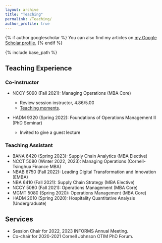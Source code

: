 ```yaml
---
layout: archive
title: "Teaching"
permalink: /Teaching/
author_profile: true
---
```


{% if author.googlescholar %}
  You can also find my articles on <u><a href="{{author.googlescholar}}">my Google Scholar profile</a>.</u>
{% endif %}

{% include base_path %}

## Teaching Experience
### Co-instructor
* NCCY 5090 (Fall 2021): Managing Operations (MBA Core)
  * Review session instructor, 4.86/5.00
  * [Teaching moments](/teaching_pics).

* HADM 9320 (Spring 2022): Foundations of Operations Management II (PhD Seminar)
  * Invited to give a guest lecture

### Teaching Assistant
* BANA 6420 (Spring 2023): Supply Chain Analytics (MBA Elective)
* NCCT 5080 (Winter 2022, 2023): Managing Operations (Cornell-Tsinghua Finance MBA)
* NBAB 6750 (Fall 2022): Leading Digital Transformation and Innovation (EMBA)
* NBA 6410 (Fall 2021): Supply Chain Strategy (MBA Elective)
* NCCY 5080 (Fall 2021): Operations Management (MBA Core)
* MGMT 5080 (Spring 2020): Operations Management (MBA Core)
* HADM 2010 (Spring 2020): Hospitality Quantitative Analysis (Undergraduate)

## Services
* Session Chair for 2022, 2023 INFORMS Annual Meeting.
* Co-chair for 2020-2021 Cornell Johnson OTIM PhD Forum.
